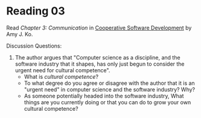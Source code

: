 # Reading 03

Read _Chapter 3: Communication_ in [Cooperative Software Development](https://faculty.washington.edu/ajko/books/cooperative-software-development/) by Amy J. Ko.

Discussion Questions:

1. The author argues that "Computer science as a discipline, and the software industry that it shapes, has only just begun to consider the urgent need for cultural competence".
   - What is _cultural competence_?  
   - To what degree do you agree or disagree with the author that it is an "urgent need" in computer science and the software industry? Why?
   - As someone potentially headed into the software industry, What things are you currently doing or that you can do to grow your own cultural competence?
